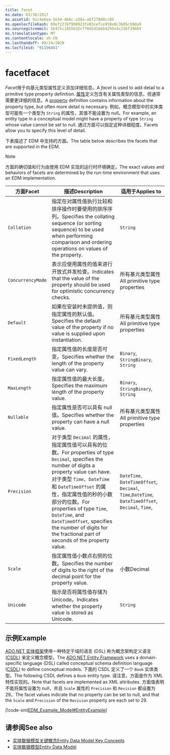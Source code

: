 ```yaml
---
title: facet
ms.date: 03/30/2017
ms.assetid: 91c4e6aa-3e54-4b6c-a38a-abf27808cc85
ms.openlocfilehash: b9ef2276f988923fe83cefce910e8c3685cb9da9
ms.sourcegitcommit: 5b475c1855b32cf78d2d1bbb4295e4c236f39464
ms.translationtype: MT
ms.contentlocale: zh-CN
ms.lasthandoff: 09/24/2020
ms.locfileid: "91156441"
---
```

# <a name="facet"></a><span data-ttu-id="ebf42-102">facet</span><span class="sxs-lookup"><span data-stu-id="ebf42-102">facet</span></span>

<span data-ttu-id="ebf42-103">*Facet*用于向基元类型属性定义添加详细信息。</span><span class="sxs-lookup"><span data-stu-id="ebf42-103">A *facet* is used to add detail to a primitive type property definition.</span></span> <span data-ttu-id="ebf42-104">[属性](property.md)定义包含有关属性类型的信息，但通常需要更详细的信息。</span><span class="sxs-lookup"><span data-stu-id="ebf42-104">A [property](property.md) definition contains information about the property type, but often more detail is necessary.</span></span> <span data-ttu-id="ebf42-105">例如，概念模型中的实体类型可能有一个类型为 `String` 的属性，其值不能设置为 null。</span><span class="sxs-lookup"><span data-stu-id="ebf42-105">For example, an entity type in a conceptual model might have a property of type `String` whose value cannot be set to null.</span></span> <span data-ttu-id="ebf42-106">通过方面可以指定这种详细程度。</span><span class="sxs-lookup"><span data-stu-id="ebf42-106">Facets allow you to specify this level of detail.</span></span>  
  
 <span data-ttu-id="ebf42-107">下表描述了 EDM 中支持的方面。</span><span class="sxs-lookup"><span data-stu-id="ebf42-107">The table below describes the facets that are supported in the EDM.</span></span>  
  
> [!NOTE]
> <span data-ttu-id="ebf42-108">方面的确切值和行为由使用 EDM 实现的运行时环境确定。</span><span class="sxs-lookup"><span data-stu-id="ebf42-108">The exact values and behaviors of facets are determined by the run-time environment that uses an EDM implementation.</span></span>  
  
|<span data-ttu-id="ebf42-109">方面</span><span class="sxs-lookup"><span data-stu-id="ebf42-109">Facet</span></span>|<span data-ttu-id="ebf42-110">描述</span><span class="sxs-lookup"><span data-stu-id="ebf42-110">Description</span></span>|<span data-ttu-id="ebf42-111">适用于</span><span class="sxs-lookup"><span data-stu-id="ebf42-111">Applies to</span></span>|  
|-----------|-----------------|----------------|  
|`Collation`|<span data-ttu-id="ebf42-112">指定在对属性值执行比较和排序操作时要使用的排序序列。</span><span class="sxs-lookup"><span data-stu-id="ebf42-112">Specifies the collating sequence (or sorting sequence) to be used when performing comparison and ordering operations on values of the property.</span></span>|`String`|  
|`ConcurrencyMode`|<span data-ttu-id="ebf42-113">表示应使用属性的值来进行开放式并发检查。</span><span class="sxs-lookup"><span data-stu-id="ebf42-113">Indicates that the value of the property should be used for optimistic concurrency checks.</span></span>|<span data-ttu-id="ebf42-114">所有基元类型属性</span><span class="sxs-lookup"><span data-stu-id="ebf42-114">All primitive type properties</span></span>|  
|`Default`|<span data-ttu-id="ebf42-115">如果在安装时未提供值，则指定属性的默认值。</span><span class="sxs-lookup"><span data-stu-id="ebf42-115">Specifies the default value of the property if no value is supplied upon instantiation.</span></span>|<span data-ttu-id="ebf42-116">所有基元类型属性</span><span class="sxs-lookup"><span data-stu-id="ebf42-116">All primitive type properties</span></span>|  
|`FixedLength`|<span data-ttu-id="ebf42-117">指定属性值的长度是否可变。</span><span class="sxs-lookup"><span data-stu-id="ebf42-117">Specifies whether the length of the property value can vary.</span></span>|<span data-ttu-id="ebf42-118">`Binary`, `String`</span><span class="sxs-lookup"><span data-stu-id="ebf42-118">`Binary`, `String`</span></span>|  
|`MaxLength`|<span data-ttu-id="ebf42-119">指定属性值的最大长度。</span><span class="sxs-lookup"><span data-stu-id="ebf42-119">Specifies the maximum length of the property value.</span></span>|<span data-ttu-id="ebf42-120">`Binary`, `String`</span><span class="sxs-lookup"><span data-stu-id="ebf42-120">`Binary`, `String`</span></span>|  
|`Nullable`|<span data-ttu-id="ebf42-121">指定属性是否可以具有 null 值。</span><span class="sxs-lookup"><span data-stu-id="ebf42-121">Specifies whether the property can have a null value.</span></span>|<span data-ttu-id="ebf42-122">所有基元类型属性</span><span class="sxs-lookup"><span data-stu-id="ebf42-122">All primitive type properties</span></span>|  
|`Precision`|<span data-ttu-id="ebf42-123">对于类型 `Decimal` 的属性，指定属性值可以具有的位数。</span><span class="sxs-lookup"><span data-stu-id="ebf42-123">For properties of type `Decimal`, specifies the number of digits a property value can have.</span></span> <span data-ttu-id="ebf42-124">对于类型 `Time`、`DateTime` 和 `DateTimeOffset` 的属性，指定属性值的秒的小数部分的位数。</span><span class="sxs-lookup"><span data-stu-id="ebf42-124">For properties of type `Time`, `DateTime`, and `DateTimeOffset`, specifies the number of digits for the fractional part of seconds of the property value.</span></span>|<span data-ttu-id="ebf42-125">`DateTime`, `DateTimeOffset`, `Decimal`, `Time`,</span><span class="sxs-lookup"><span data-stu-id="ebf42-125">`DateTime`, `DateTimeOffset`, `Decimal`, `Time`,</span></span>|  
|`Scale`|<span data-ttu-id="ebf42-126">指定属性值小数点右侧的位数。</span><span class="sxs-lookup"><span data-stu-id="ebf42-126">Specifies the number of digits to the right of the decimal point for the property value.</span></span>|<span data-ttu-id="ebf42-127">小数</span><span class="sxs-lookup"><span data-stu-id="ebf42-127">Decimal</span></span>|  
|`Unicode`|<span data-ttu-id="ebf42-128">指示是否将属性值存储为 Unicode。</span><span class="sxs-lookup"><span data-stu-id="ebf42-128">Indicates whether the property value is stored as Unicode.</span></span>|`String`|  
  
## <a name="example"></a><span data-ttu-id="ebf42-129">示例</span><span class="sxs-lookup"><span data-stu-id="ebf42-129">Example</span></span>  

 <span data-ttu-id="ebf42-130">[ADO.NET 实体框架](./ef/index.md)使用一种特定于域的语言 (DSL) 称为概念架构定义语言 ([CSDL](/ef/ef6/modeling/designer/advanced/edmx/csdl-spec)) 来定义概念模型。</span><span class="sxs-lookup"><span data-stu-id="ebf42-130">The [ADO.NET Entity Framework](./ef/index.md) uses a domain-specific language (DSL) called conceptual schema definition language ([CSDL](/ef/ef6/modeling/designer/advanced/edmx/csdl-spec)) to define conceptual models.</span></span> <span data-ttu-id="ebf42-131">下面的 CSDL 定义了一个 `Book` 实体类型。</span><span class="sxs-lookup"><span data-stu-id="ebf42-131">The following CSDL defines a `Book` entity type.</span></span> <span data-ttu-id="ebf42-132">请注意，方面是作为 XML 特性实现的。</span><span class="sxs-lookup"><span data-stu-id="ebf42-132">Note that facets are implemented as XML attributes.</span></span> <span data-ttu-id="ebf42-133">方面值表明不能将属性设置为 null，并且 `Scale` 属性的 `Precision` 和 `Revision` 都设置为 29。</span><span class="sxs-lookup"><span data-stu-id="ebf42-133">The facet values indicate that no property can be set to null, and that the `Scale` and `Precision` of the `Revision` property are each set to 29.</span></span>  
  
 [!code-xml[EDM_Example_Model#EntityExample](../../../../samples/snippets/xml/VS_Snippets_Data/edm_example_model/xml/books.edmx#entityexample)]  
  
## <a name="see-also"></a><span data-ttu-id="ebf42-134">请参阅</span><span class="sxs-lookup"><span data-stu-id="ebf42-134">See also</span></span>

- [<span data-ttu-id="ebf42-135">实体数据模型关键概念</span><span class="sxs-lookup"><span data-stu-id="ebf42-135">Entity Data Model Key Concepts</span></span>](entity-data-model-key-concepts.md)
- [<span data-ttu-id="ebf42-136">实体数据模型</span><span class="sxs-lookup"><span data-stu-id="ebf42-136">Entity Data Model</span></span>](entity-data-model.md)
